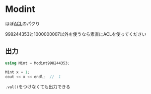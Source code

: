 # Modint

ほぼ[ACL](https://atcoder.github.io/ac-library/document_ja/modint.html)のパクり　

998244353と1000000007以外を使うなら素直にACLを使ってください

## 出力

```cpp
using Mint = Modint998244353;

Mint x = 1;
cout << x << endl;	//  1
```

`.val()`をつけなくても出力できる